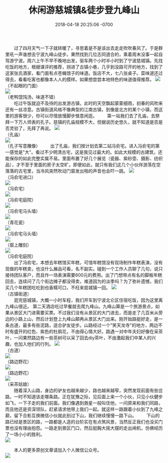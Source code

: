 ﻿---
layout: post
title:  "休闲游慈城镇&徒步登九峰山"
date: 2018-04-18 20:25:06 -0700
---

&emsp;&emsp;过了四月天气一下子就转暖了，寻思着是不是该出去走走吹吹春风了。于是群里吼一声谁想去宁波九峰山徒步。果然找到几位志同道合的，乘着周末没事一起自驾游宁波。周六上午不早不晚地出发，驱车两个小时半小时到了宁波慈城镇。先找吃饭的地方，根据谋评的推荐，拐进了古镇小巷，几乎到没路可开的地方，找到了这家张氏酒家，看门面有点苍蝇馆子的味道。饭店不大，七八张桌子。菜味道还过得去，看看吃客也都像本人人的摸样。如果想尝尝本地特色的味道值得推荐。
![](/images/2018-04-18-2-1.jpg)  
（不起眼的门面）  
![](/images/2018-04-18-2-2.jpg)  
（老鸭馄饨汤，味道不错）  
&emsp;&emsp;吃过午饭就迫不及待的出发游古镇，此时的天空飘起蒙蒙细雨，初春的风吹来还有一丝凉意。古镇街道风格不像典型的江南古镇，到像是北方的某个小镇，而这里的游客很少，你可以尽情放慢脚步惬意闲逛。
&emsp;&emsp;第一站我们去了孔庙，去祭拜一下万人师表的孔子。慈镇的孔庙规模不大，但据说历史悠久，就不知道是否是否灵验了，先拜了再说。
![](/images/2018-04-18-2-3.jpg)  
（孔庙）  
![](/images/2018-04-18-2-4.jpg)  
（孔子写意雕像）
&emsp;&emsp;出了孔庙，我们按计划去第二站冯俞宅。进入冯俞宅的第一感觉是"大"。看过不少明清古宅，这是我见过最大的。如此大规模的古建筑，还能保存的如此完整实属不易。里面布置了好几个展览（瓷器、紫砂壶、摄影、纺织品），才不至于里面的房子太空旷。即便如此，就只有我们这几个小伙伴游荡在空落落的古宅里，当冷风突然吹动门窗发出啪的声音也会吓一跳。
![](/images/2018-04-18-2-5.jpg)  
（冯俞宅进口）  
![](/images/2018-04-18-2-6.jpg)  
（冯俞宅）  
![](/images/2018-04-18-2-7.jpg)  
（冯俞宅庭院）  
![](/images/2018-04-18-2-8.jpg)  
（冯俞宅马头墙）  
![](/images/2018-04-18-2-9.jpg)  
（青花瓷）  
![](/images/2018-04-18-2-10.jpg)  
（冯俞宅马头墙）  
![](/images/2018-04-18-2-11.jpg)  
（窗上雕刻）  
![](/images/2018-04-18-2-12.jpg)  
（冯俞宅庭院）  
&emsp;&emsp;出了冯俞宅，本想去年糕馆买年糕，可惜年糕馆没有现场制作年糕表演，没有现做的年糕卖，也没什么展品可看，名不副实。碰到一个工作人员聊了几句，说只接待团队客户，而且作一场表演需要600元的费用。出了门想带点有名的脚板年糕回去，连续问了几个街边摊子都没得卖，难道因为的淡季吗？为了弥补遗憾，我们买几个年糕团吃吃到也香糯可口，不枉来慈城镇一回。
![](/images/2018-04-18-2-13.jpg)  
（古镇街道）  
&emsp;&emsp;逛完慈城镇，大概一小时车程，我们开车到宁波北仑区住宿吃饭，因为这里离九峰山很近。
第二天酒店吃过早餐就去爬九峰山。九峰山算是一个旅游景点，如果从景区大门进需要买票。不过我们没有从景区的大门进去，而是走了几百米从旁边的小路上山，然后计划登上九峰山颠再从景区大门出来。刚开始路挺好走，是一条古道，最多有些泥路，适合驴友徒步。山路经过一个"笑天龙寺"的地方，两边不时有盛开的红色、紫色的杜鹃花，不由得心情大好。路遇一对中年夫妇好像在采茶叶，一问果然路边有一些茶树可以采了回去diy茶叶，不由激起我们中某人的兴趣，也加入他们的行列。
![](/images/2018-04-18-2-14.jpg)  
（古道）  
![](/images/2018-04-18-2-15.jpg)  
（路边野花）  
![](/images/2018-04-18-2-16.jpg)  
（路边野花）  
![](/images/2018-04-18-2-17.jpg)  
（采茶姑娘）  
&emsp;&emsp;随着深入山路，身边的驴友也越来越少，路也越来越窄，突然发现前面有些岔路，一时不知道该走哪条路。正在犹豫之际，见后面上来一个小伙，只见小伙健步如飞，一下子走的我们前面。我们像遇到救星一般叫住他，一问原来和我们同路，而且他还是资深领队，赶紧请求他带上我们一起。就这样一路跟着小伙到了九峰之巅，留下合影互换微信小伙就此别过下山，我们继续慢慢一路下山。
&emsp;&emsp;下山的路已经是景区的路，一路都是人造的台阶实在有点煞风景，当然反正我们也没买门票也没有理由抱怨。一路走到景区门口，然后挺胸大摇大摆的走出闸机，仿佛经历了一场小小的胜利。  
![](/images/2018-04-18-2-18.jpg)  

&emsp;&emsp;本人的更多原创文章请加入个人微信公众号。  
![](/images/weixin.jpg)
